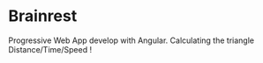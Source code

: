 # Brainrest

Progressive Web App develop with Angular.
Calculating the triangle Distance/Time/Speed !